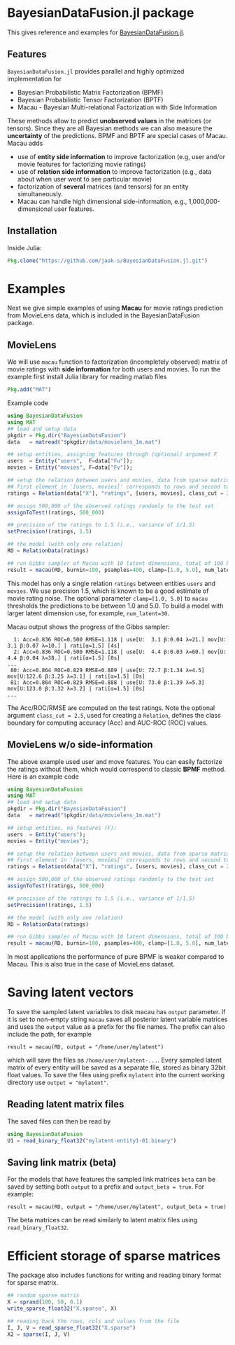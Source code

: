 # BayesianDataFusion.jl package

This gives reference and examples for [BayesianDataFusion.jl](https://github.com/jaak-s/BayesianDataFusion.jl).

## Features
`BayesianDataFusion.jl` provides parallel and highly optimized implementation for

*  Bayesian Probabilistic Matrix Factorization (BPMF)
*  Bayesian Probabilistic Tensor Factorization (BPTF)
*  Macau - Bayesian Multi-relational Factorization with Side Information

These methods allow to predict **unobserved values** in the matrices (or tensors). Since they are all Bayesian methods we can also measure the **uncertainty** of the predictions. BPMF and BPTF are special cases of Macau. Macau adds

*  use of **entity side information** to improve factorization (e.g, user and/or movie features for factorizing movie ratings)
*  use of **relation side information** to improve factorization  (e.g., data about when user went to see particular movie)
*  factorization of **several** matrices (and tensors) for an entity simultaneously.
*  Macau can handle high dimensional side-information, e.g., 1,000,000-dimensional user features.

## Installation
Inside Julia:
```julia
Pkg.clone("https://github.com/jaak-s/BayesianDataFusion.jl.git")
```

# Examples
Next we give simple examples of using **Macau** for movie ratings prediction from MovieLens data, which is included in the BayesianDataFusion package.

## MovieLens
We will use `macau` function to factorization (incompletely observed) matrix of movie ratings with **side information** for both users and movies. To run the example first install Julia library for reading matlab files
```julia
Pkg.add("MAT")
```
Example code
```julia
using BayesianDataFusion
using MAT
## load and setup data
pkgdir = Pkg.dir("BayesianDataFusion")
data   = matread("$pkgdir/data/movielens_1m.mat")

## setup entities, assigning features through (optional) argument F
users  = Entity("users",  F=data["Fu"]);
movies = Entity("movies", F=data["Fv"]);

## setup the relation between users and movies, data from sparse matrix data["X"]
## first element in '[users, movies]' corresponds to rows and second to columns of data["X"]
ratings = Relation(data["X"], "ratings", [users, movies], class_cut = 2.5);

## assign 500,000 of the observed ratings randomly to the test set
assignToTest!(ratings, 500_000)

## precision of the ratings to 1.5 (i.e., variance of 1/1.5)
setPrecision!(ratings, 1.5)

## the model (with only one relation)
RD = RelationData(ratings)

## run Gibbs sampler of Macau with 10 latent dimensions, total of 100 burnin and 400 posterior samples
result = macau(RD, burnin=100, psamples=400, clamp=[1.0, 5.0], num_latent=10)
```
This model has only a single relation `ratings` between entities `users` and `movies`.
We use precision 1.5, which is known to be a good estimate of movie rating noise.
The optional parameter `clamp=[1.0, 5.0]` to `macau` thresholds the predictions to be between 1.0 and 5.0.
To build a model with larger latent dimension use, for example, `num_latent=30`.

Macau output shows the progress of the Gibbs sampler:
```
  1: Acc=0.836 ROC=0.500 RMSE=1.118 | use[U:  3.1 β:0.04 λ=21.] mov[U:  3.1 β:0.07 λ=10.] | rati[α=1.5] [4s]
  2: Acc=0.836 ROC=0.500 RMSE=1.118 | use[U:  4.4 β:0.03 λ=60.] mov[U:  4.4 β:0.04 λ=38.] | rati[α=1.5] [0s]
...
 80: Acc=0.864 ROC=0.829 RMSE=0.889 | use[U: 72.7 β:1.34 λ=4.5] mov[U:122.6 β:3.25 λ=3.1] | rati[α=1.5] [0s]
 81: Acc=0.864 ROC=0.829 RMSE=0.888 | use[U: 73.0 β:1.39 λ=5.3] mov[U:123.0 β:3.32 λ=3.2] | rati[α=1.5] [0s]
...
```
The Acc/ROC/RMSE are computed on the test ratings. Note the optional argument `class_cut = 2.5`, used for creating a `Relation`, defines the class boundary for computing accuracy (Acc) and AUC-ROC (ROC) values. 

## MovieLens w/o side-information
The above example used user and move features. You can easily factorize the ratings without them, which would correspond to classic **BPMF** method. Here is an example code
```julia
using BayesianDataFusion
using MAT
## load and setup data
pkgdir = Pkg.dir("BayesianDataFusion")
data   = matread("$pkgdir/data/movielens_1m.mat")

## setup entities, no features (F):
users  = Entity("users");
movies = Entity("movies");

## setup the relation between users and movies, data from sparse matrix data["X"]
## first element in '[users, movies]' corresponds to rows and second to columns of data["X"]
ratings = Relation(data["X"], "ratings", [users, movies], class_cut = 2.5);

## assign 500,000 of the observed ratings randomly to the test set
assignToTest!(ratings, 500_000)

## precision of the ratings to 1.5 (i.e., variance of 1/1.5)
setPrecision!(ratings, 1.5)

## the model (with only one relation)
RD = RelationData(ratings)

## run Gibbs sampler of Macau with 10 latent dimensions, total of 100 burnin and 400 posterior samples
result = macau(RD, burnin=100, psamples=400, clamp=[1.0, 5.0], num_latent=10)
```
In most applications the performance of pure BPMF is weaker compared to Macau. This is also true in the case of MovieLens dataset.


# Saving latent vectors
To save the sampled latent variables to disk macau has `output` parameter. If it is set to non-empty string `macau` saves all posterior latent variable matrices and uses the `output` value as a prefix for the file names. The prefix can also include the path, for example
```
result = macau(RD, output = "/home/user/mylatent")
```
which will save the files as `/home/user/mylatent-...`.
Every sampled latent matrix of every entity will be saved as a separate file, stored as binary 32bit float values.
To save the files using prefix `mylatent` into the current working directory use `output = "mylatent"`.

## Reading latent matrix files
The saved files can then be read by
```julia
using BayesianDataFusion
U1 = read_binary_float32("mylatent-entity1-01.binary")
```

## Saving link matrix (beta)
For the models that have features the sampled link matrices `beta` can be saved by setting both `output` to a prefix and `output_beta = true`. For example:
```
result = macau(RD, output = "/home/user/mylatent", output_beta = true)
```
The beta matrices can be read similarly to latent matrix files using `read_binary_float32`.

# Efficient storage of sparse matrices
The package also includes functions for writing and reading binary format for sparse matrix.
```julia
## random sparse matrix
X = sprand(100, 50, 0.1)
write_sparse_float32("X.sparse", X)

## reading back the rows, cols and values from the file
I, J, V = read_sparse_float32("X.sparse")
X2 = sparse(I, J, V)
```
